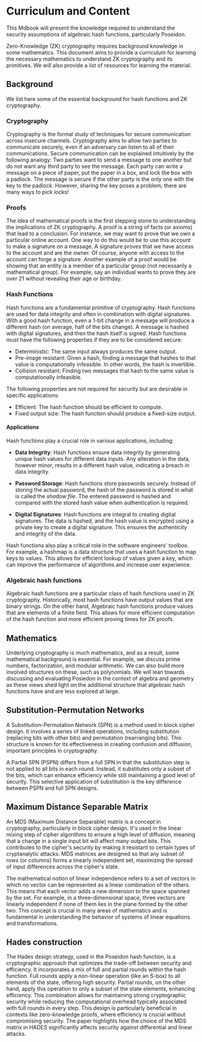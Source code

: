 # Curriculum and Content

This Mdbook will present the knowledge required to understand the security assumptions of algebraic hash functions, particularly Poseidon.

Zero-Knowledge (ZK) cryptography requires background knowledge in some mathematics.
This document aims to provide a curriculum for learning the necessary mathematics to understand ZK cryptography and its primitives.
We will also provide a list of resources for learning the material.

## Background
We list here some of the essential background for hash functions and ZK cryptography.

### Cryptography
Cryptography is the formal study of techniques for secure communication across insecure channels.
Cryptography aims to allow two parties to communicate securely, even if an adversary can listen to all of their communications.
Secure communication can be explained intuitively by the following analogy:
Two parties want to send a message to one another but do not want any third party to see the message. 
Each party can write a message on a piece of paper, put the paper in a box, and lock the box with a padlock.
The message is secure if the other party is the only one with the key to the padlock.
However, sharing the key poses a problem; there are many ways to pick locks!

### Proofs
The idea of mathematical proofs is the first stepping stone to understanding the implications of ZK cryptography.
A proof is a string of facts (or axioms) that lead to a conclusion. 
For instance, we may want to prove that we own a particular online account.
One way to do this would be to use this account to make a signature on a message.
A signature proves that we have access to the account and are the owner.
Of course, anyone with access to the account can forge a signature.
Another example of a proof would be showing that an entity is a member of a particular group (not necessarily a mathematical group).
For example, say an individual wants to prove they are over 21 without revealing their age or birthday.

### Hash Functions
Hash functions are a fundamental primitive of cryptography. Hash functions are used for data integrity and often in combination with digital signatures. With a good hash function, even a 1-bit change in a message will produce a different hash (on average, half of the bits change). A message is hashed with digital signatures, and then the hash itself is signed. Hash functions must have the following properties if they are to be considered secure:

- Deterministic: The same input always produces the same output.
- Pre-image resistant: Given a hash, finding a message that hashes to that value is computationally infeasible. In other words, the hash is invertible.
- Collision resistant: Finding two messages that hash to the same value is computationally infeasible.

The following properties are not required for security but are desirable in specific applications:

- Efficient: The hash function should be efficient to compute.
- Fixed output size: The hash function should produce a fixed-size output.

#### Applications
Hash functions play a crucial role in various applications, including:

- **Data Integrity**: Hash functions ensure data integrity by generating unique hash values for different data inputs. Any alteration in the data, however minor, results in a different hash value, indicating a breach in data integrity.

- **Password Storage**: Hash functions store passwords securely. Instead of storing the actual password, the hash of the password is stored in what is called the *shadow file*. The entered password is hashed and compared with the stored hash value when authentication is required.

- **Digital Signatures**: Hash functions are integral to creating digital signatures. The data is hashed, and the hash value is encrypted using a private key to create a digital signature. This ensures the authenticity and integrity of the data.

Hash functions also play a critical role in the software engineers' toolbox. For example, a hashmap is a data structure that uses a hash function to map keys to values. This allows for efficient lookup of values given a key, which can improve the performance of algorithms and increase user experience.

### Algebraic hash functions
Algebraic hash functions are a particular class of hash functions used in ZK cryptography. Historically, most hash functions have output values that are binary strings. On the other hand, Algebraic hash functions produce values that are elements of a finite field. This allows for more efficient computation of the hash function and more efficient proving times for ZK proofs.

## Mathematics
Underlying cryptography is much mathematics, and as a result, some mathematical background is essential.
For example, we discuss prime numbers, factorization, and modular arithmetic.
We can also build more involved structures on these, such as polynomials.
We will lean towards discussing and evaluating Posiedon in the context of algebra and geometry as these views shed light on the additional structure that algebraic hash functions have and are less explored at large. 


## Substitution-Permutation Networks
A Substitution-Permutation Network (SPN) is a method used in block cipher design. It involves a series of linked operations, including substitution (replacing bits with other bits) and permutation (rearranging bits). This structure is known for its effectiveness in creating confusion and diffusion, important principles in cryptography.

A Partial SPN (PSPN) differs from a full SPN in that the substitution step is not applied to all bits in each round. Instead, it substitutes only a subset of the bits, which can enhance efficiency while still maintaining a good level of security. This selective application of substitution is the key difference between PSPN and full SPN designs.

## Maximum Distance Separable Matrix
An MDS (Maximum Distance Separable) matrix is a concept in cryptography, particularly in block cipher design. It's used in the linear mixing step of cipher algorithms to ensure a high level of diffusion, meaning that a change in a single input bit will affect many output bits. This contributes to the cipher's security by making it resistant to certain types of cryptanalytic attacks. MDS matrices are designed so that any subset of rows (or columns) forms a linearly independent set, maximizing the spread of input differences across the cipher's state.

The mathematical notion of linear independence refers to a set of vectors in which no vector can be represented as a linear combination of the others. This means that each vector adds a new dimension to the space spanned by the set. For example, in a three-dimensional space, three vectors are linearly independent if none of them lies in the plane formed by the other two. This concept is crucial in many areas of mathematics and is fundamental in understanding the behavior of systems of linear equations and transformations.

## Hades construction
The Hades design strategy, used in the Poseidon hash function, is a cryptographic approach that optimizes the trade-off between security and efficiency. It incorporates a mix of full and partial rounds within the hash function. Full rounds apply a non-linear operation (like an S-box) to all elements of the state, offering high security. Partial rounds, on the other hand, apply this operation to only a subset of the state elements, enhancing efficiency. This combination allows for maintaining strong cryptographic security while reducing the computational overhead typically associated with full rounds in every step. This design is particularly beneficial in contexts like zero-knowledge proofs, where efficiency is crucial without compromising security. The paper highlights how the choice of the MDS matrix in HADES significantly affects security against differential and linear attacks.